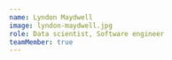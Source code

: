 ```yaml
---
name: Lyndon Maydwell
image: lyndon-maydwell.jpg
role: Data scientist, Software engineer
teamMember: true
---
```


